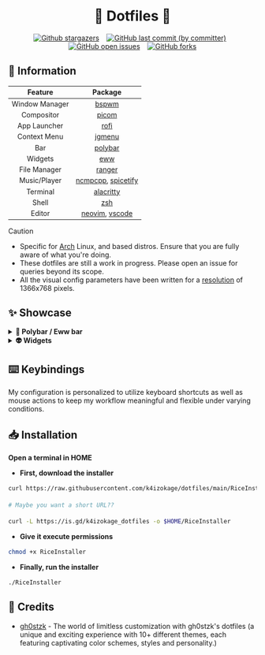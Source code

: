 <h1 align="center">🌾 Dotfiles 🍚</h1>
<div align="center">
  
[![Github stargazers](https://img.shields.io/github/stars/k4izokage/dotfiles?color=e3b341&label=Stargazers&logo=github)](https://github.com/k4izokage/dotfiles/stargazers)
&ensp;
[![GitHub last commit (by committer)](https://img.shields.io/github/last-commit/k4izokage/dotfiles?color=79dcaa&label=Last%20commit&logo=git&logoColor=ffffff)](https://github.com/k4izokage/dotfiles/commits/master)
&ensp;
[![GitHub open issues](https://img.shields.io/github/issues/k4izokage/dotfiles?color=e05f65&label=Issues&logo=flatpak&logoColor=ffffff)](https://github.com/k4izokage/dotfiles/issues)
&ensp;
[![GitHub forks](https://img.shields.io/github/forks/k4izokage/dotfiles?style=social)](https://github.com/k4izokage/dotfiles/network/members)

</div>

## 🌿 Information

<div align="center">
  
|Feature|Package|
|:---:|:---:|
|Window Manager|[bspwm](https://github.com/baskerville/bspwm)|
|Compositor|[picom](https://archlinux.org/packages/community/x86_64/picom/)|
|App Launcher|[rofi](https://github.com/davatorium/rofi)|
|Context Menu|[jgmenu](https://github.com/jgmenu/jgmenu)|
|Bar|[polybar](https://github.com/polybar/polybar)|
|Widgets|[eww](https://github.com/elkowar/eww)|
|File Manager|[ranger](https://github.com/ranger/ranger)|
|Music/Player|[ncmpcpp](https://archlinux.org/packages/community/x86_64/ncmpcpp/), [spicetify](https://spicetify.app/)|
|Terminal|[alacritty](https://github.com/alacritty/alacritty)|
|Shell|[zsh](https://archlinux.org/packages/extra/x86_64/zsh/)|
|Editor|[neovim](https://github.com/neovim/neovim), [vscode](https://code.visualstudio.com/)| 

</div>

> [!CAUTION]
> - Specific for [Arch](https://archlinux.org/) Linux, and based distros. Ensure that you are fully aware of what you're doing.
> - These dotfiles are still a work in progress. Please open an issue for queries beyond its scope.
> - All the visual config parameters have been written for a [resolution](https://wiki.archlinux.org/title/Xrandr) of 1366x768 pixels.

## ✨ Showcase
<details>
<summary><b> 🚥 Polybar / Eww bar</b></summary>

|![Shaka][shaka_bar]|![Lilith][lilith_bar]|![Edison][edison_bar]|![Pythagoras][pythagoras_bar]|
|:-:|:-:|:-:|:-:|
|🎨 Shaka|🎨 Lilith|🎨 Edison|🎨 Pythagoras|

|![Atlas][atlas_bar]|![York][york_bar]|![Vegapunk][vegapunk_bar]|![Kaizokage][k4izokage_bar]|
|:-:|:-:|:-:|:-:|
|🎨 Atlas|🎨 York|🎨 Vegapunk|🎨 Kaizokage|

</details>

<details>
<summary><b> 👽 Widgets</b></summary>
<div align="center">
  
|📆 Calendar|
|:-:|
|![Calendar](./assets/eww/calendar.webp)|

|🎧 Music player|
|:-:|
|![Music player](./assets/eww/music_player.gif)|

|🔒 Power menu|
|:-:|
|![Power menu](./assets/eww/powermenu.webp)|

</div>

</details>

## ⌨️ Keybindings

My configuration is personalized to utilize keyboard shortcuts as well as mouse actions to keep my workflow meaningful and flexible under varying conditions.

## 📥 Installation
<b>Open a terminal in HOME</b>
- **First, download the installer**
```sh
curl https://raw.githubusercontent.com/k4izokage/dotfiles/main/RiceInstaller -o $HOME/RiceInstaller

# Maybe you want a short URL??

curl -L https://is.gd/k4izokage_dotfiles -o $HOME/RiceInstaller
```
- **Give it execute permissions**
```sh
chmod +x RiceInstaller
```
- **Finally, run the installer**
```sh
./RiceInstaller
```

## 📌 Credits
- [gh0stzk](https://github.com/gh0stzk/) - The world of limitless customization with gh0stzk's dotfiles (a unique and exciting experience with 10+ different themes, each featuring captivating color schemes, styles and personality.)


<!-- Links -->
[shaka_bar]: https://raw.githubusercontent.com/k4izokage/dotfiles/refs/heads/main/.github/assets/bar/shaka.webp
[lilith_bar]: https://raw.githubusercontent.com/k4izokage/dotfiles/refs/heads/main/.github/assets/bar/lilith.webp
[edison_bar]: https://raw.githubusercontent.com/k4izokage/dotfiles/refs/heads/main/.github/assets/bar/edison.webp
[pythagoras_bar]: https://raw.githubusercontent.com/k4izokage/dotfiles/refs/heads/main/.github/assets/bar/pythagoras.webp
[atlas_bar]: https://raw.githubusercontent.com/k4izokage/dotfiles/refs/heads/main/.github/assets/bar/atlas.webp
[york_bar]: https://raw.githubusercontent.com/k4izokage/dotfiles/refs/heads/main/.github/assets/bar/york.webp
[vegapunk_bar]: https://raw.githubusercontent.com/k4izokage/dotfiles/refs/heads/main/.github/assets/bar/vegapunk.webp
[k4izokage_bar]: https://raw.githubusercontent.com/k4izokage/dotfiles/refs/heads/main/.github/assets/bar/k4izokage.webp
